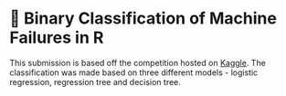 # 🤖 Binary Classification of Machine Failures in R

This submission is based off the competition hosted on [Kaggle](https://www.kaggle.com/competitions/playground-series-s3e17). The classification was made based on three different models - logistic regression, regression tree and decision tree.
